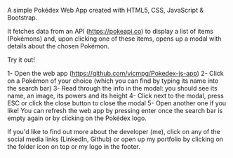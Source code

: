 A simple Pokédex Web App created with HTML5, CSS, JavaScript & Bootstrap.

It fetches data from an API (https://pokeapi.co) to display a list of items (Pokémons) and, upon clicking one of these items, opens up a modal with details about the chosen Pokémon.

Try it out!

1- Open the web app (https://github.com/vicmpg/Pokedex-js-app)
2- Click on a Pokémon of your choice (which you can find by typing its name into the search bar)
3- Read through the info in the modal: you should see its name, an image, its powers and its height
4- Click next to the modal, press ESC or click the close button to close the modal
5- Open another one if you like! You can refresh the web app by pressing enter once the search bar is empty again or by clicking on the Pokédex logo.

If you'd like to find out more about the developer (me), click on any of the social media links (LinkedIn, Github) or open up my portfolio by clicking on the folder icon on top or my logo in the footer.

